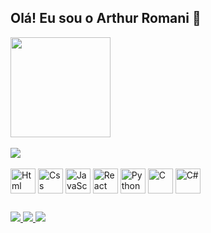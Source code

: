 ## Olá! Eu sou o Arthur Romani 👋

<div>
  <a href="https://github.com/ArthurRomani">
    <img height=160 align="center" src="https://github-readme-stats.vercel.app/api/top-langs?username=ArthurRomani&layout=compact&langs_count=8&theme=dracula&card_width=320" />
  </a>
 
</div>

<br>

<div>
  <img src="https://github-readme-activity-graph.vercel.app/graph?username=ArthurRomani&theme=dracula&hide_border=true" />
</div>

<br>

<div style="display: inline_block;">
  <img align="center" alt="Html" src="https://cdn.jsdelivr.net/gh/devicons/devicon/icons/html5/html5-original.svg" height="40" width="40"/>
  <img align="center" alt="Css" src="https://cdn.jsdelivr.net/gh/devicons/devicon/icons/css3/css3-original.svg" height="40" width="40"/>
  <img align="center" alt="JavaScript" src="https://cdn.jsdelivr.net/gh/devicons/devicon/icons/javascript/javascript-original.svg" height="40" width="40"/>
  <img align="center" alt="React" src="https://cdn.jsdelivr.net/gh/devicons/devicon/icons/react/react-original.svg" height="40" width="40"/>
  <img align="center" alt="Python" src="https://cdn.jsdelivr.net/gh/devicons/devicon/icons/python/python-original.svg" height="40" width="40"/>
  <img align="center" alt="C" src="https://cdn.jsdelivr.net/gh/devicons/devicon/icons/c/c-original.svg" height="40" width="40"/>
  <img align="center" alt="C#" src="https://cdn.jsdelivr.net/gh/devicons/devicon/icons/csharp/csharp-original.svg" height="40" width="40"/>
</div>

##

<div>
  <a href="https://www.linkedin.com/in/arthurromani/" target="_blank">
    <img src="https://img.shields.io/badge/-LinkedIn-%230077B5?style=for-the-badge&logo=linkedin&logoColor=white">
  </a> 
  <a href="https://www.instagram.com/arthur_romani_?igsh=NGg4OWRyemU4dzUz&utm_source=qr" target="_blank">
    <img src="https://img.shields.io/badge/-Instagram-%23E4405F?style=for-the-badge&logo=instagram&logoColor=white">
  </a>
  <a href="mailto:romaniarthur280104@gmail.com">
    <img src="https://img.shields.io/badge/-Gmail-%23333?style=for-the-badge&logo=gmail&logoColor=white">
  </a>
</div>
